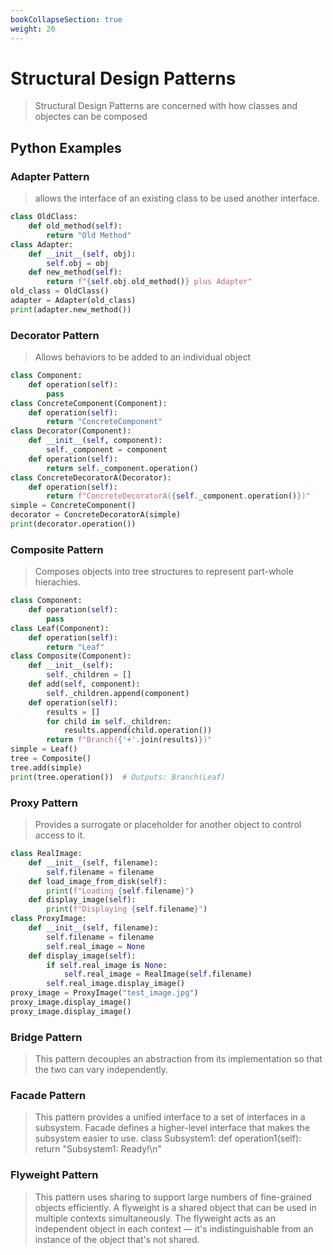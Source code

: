 ```yaml
---
bookCollapseSection: true
weight: 20
---
```


# Structural Design Patterns

> Structural Design Patterns are concerned with how classes and objectes can be composed

## Python Examples

### Adapter Pattern

> allows the interface of an existing class to be used another interface.

```python
class OldClass:
	def old_method(self):
		return "Old Method"
class Adapter:
	def __init__(self, obj):
		self.obj = obj
	def new_method(self):
		return f"{self.obj.old_method()} plus Adapter"
old_class = OldClass()
adapter = Adapter(old_class)
print(adapter.new_method())
```

### Decorator Pattern

> Allows behaviors to be added to an individual object

```python
class Component:
	def operation(self):
		pass
class ConcreteComponent(Component):
	def operation(self):
		return "ConcreteComponent"
class Decorator(Component):
	def __init__(self, component):
		self._component = component
	def operation(self):
		return self._component.operation()
class ConcreteDecoratorA(Decorator):
	def operation(self):
		return f"ConcreteDecoratorA({self._component.operation()})"
simple = ConcreteComponent()
decorator = ConcreteDecoratorA(simple)
print(decorator.operation())
```

### Composite Pattern 

> Composes objects into tree structures to represent part-whole hierachies.

```python
class Component:
	def operation(self):
		pass
class Leaf(Component):
	def operation(self):
		return "Leaf"
class Composite(Component):
	def __init__(self):
		self._children = []
	def add(self, component):
		self._children.append(component)
	def operation(self):
		results = []
		for child in self._children:
			results.append(child.operation())
		return f"Branch({'+'.join(results)})"
simple = Leaf()
tree = Composite()
tree.add(simple)
print(tree.operation())  # Outputs: Branch(Leaf)
```

### Proxy Pattern

> Provides a surrogate or placeholder for another object to control access to it.

```python
class RealImage:
	def __init__(self, filename):
		self.filename = filename
	def load_image_from_disk(self):
		print(f"Loading {self.filename}")
	def display_image(self):
		print(f"Displaying {self.filename}")
class ProxyImage:
	def __init__(self, filename):
		self.filename = filename
		self.real_image = None
	def display_image(self):
		if self.real_image is None:
			self.real_image = RealImage(self.filename)
		self.real_image.display_image()
proxy_image = ProxyImage("test_image.jpg")
proxy_image.display_image()
proxy_image.display_image()
```

### Bridge Pattern

> This pattern decouples an abstraction from its implementation so that the two can vary independently.

### Facade Pattern

> This pattern provides a unified interface to a set of interfaces in a subsystem. Facade defines a higher-level interface that makes the subsystem easier to use.
class Subsystem1:
	def operation1(self):
		return "Subsystem1: Ready!\n"


### Flyweight Pattern

> This pattern uses sharing to support large numbers of fine-grained objects efficiently. A flyweight is a shared object that can be used in multiple contexts simultaneously. The flyweight acts as an independent object in each context — it's indistinguishable from an instance of the object that's not shared.
		

